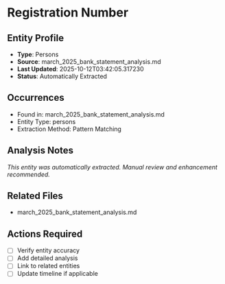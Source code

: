 # Registration Number

## Entity Profile
- **Type**: Persons
- **Source**: march_2025_bank_statement_analysis.md
- **Last Updated**: 2025-10-12T03:42:05.317230
- **Status**: Automatically Extracted

## Occurrences
- Found in: march_2025_bank_statement_analysis.md
- Entity Type: persons
- Extraction Method: Pattern Matching

## Analysis Notes
*This entity was automatically extracted. Manual review and enhancement recommended.*

## Related Files
- march_2025_bank_statement_analysis.md

## Actions Required
- [ ] Verify entity accuracy
- [ ] Add detailed analysis
- [ ] Link to related entities
- [ ] Update timeline if applicable
